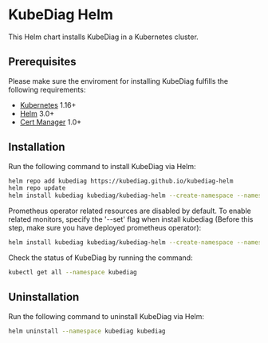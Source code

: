 # KubeDiag Helm

This Helm chart installs KubeDiag in a Kubernetes cluster.

## Prerequisites

Please make sure the enviroment for installing KubeDiag fulfills the following requirements:

* [Kubernetes](https://github.com/kubernetes/kubernetes) 1.16+
* [Helm](https://github.com/helm/helm) 3.0+
* [Cert Manager](https://github.com/jetstack/cert-manager) 1.0+

## Installation

Run the following command to install KubeDiag via Helm:

```bash
helm repo add kubediag https://kubediag.github.io/kubediag-helm
helm repo update
helm install kubediag kubediag/kubediag-helm --create-namespace --namespace kubediag
```

Prometheus operator related resources are disabled by default. To enable related monitors, specify the '--set' flag when install kubediag (Before this step, make sure you have deployed prometheus operator):

```bash
helm install kubediag kubediag/kubediag-helm --create-namespace --namespace kubediag --set prometheus.serviceMonitor.selfMonitor=true
```

Check the status of KubeDiag by running the command:

```bash
kubectl get all --namespace kubediag
```

## Uninstallation

Run the following command to uninstall KubeDiag via Helm:

```bash
helm uninstall --namespace kubediag kubediag
```
